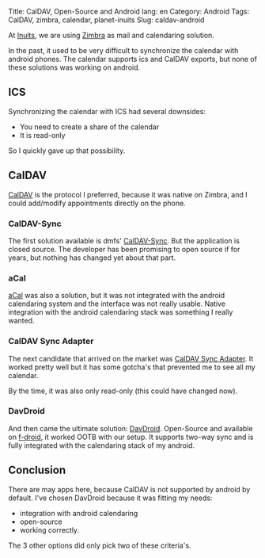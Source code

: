 Title: CalDAV, Open-Source and Android
lang: en
Category: Android
Tags: CalDAV, zimbra, calendar, planet-inuits
Slug: caldav-android

At [Inuits](https://www.inuits.eu), we are using [Zimbra](https://www.zimbra.com/community/) as mail and calendaring solution.

In the past, it used to be very difficult to synchronize the calendar with android phones.
The calendar supports ics and CalDAV exports, but none of these solutions was working on android.

## ICS

Synchronizing the calendar with ICS had several downsides:

* You need to create a share of the calendar
* It is read-only

So I quickly gave up that possibility.

## CalDAV

[CalDAV](http://caldav.calconnect.org/) is the protocol I preferred, because
it was native on Zimbra, and I could add/modify appointments directly on the phone.

### CalDAV-Sync

The first solution available is dmfs' [CalDAV-Sync](http://dmfs.org/caldav/). But
the application is closed source. The developer has been promising to open source if for years,
but nothing has changed yet about that part.

### aCal

[aCal](https://f-droid.org/repository/browse/?fdfilter=caldav&fdid=com.morphoss.acal)
was also a solution, but it was not integrated with the android calendaring system and the interface
was not really usable. Native integration with the android calendaring stack was
something I really wanted.

### CalDAV Sync Adapter

The next candidate that arrived on the market was [CalDAV Sync Adapter](https://f-droid.org/repository/browse/?fdid=org.gege.caldavsyncadapter).
It worked pretty well but it has some gotcha's that prevented me to see all my calendar.

By the time, it was also only read-only (this could have changed now).

### DavDroid

And then came the ultimate solution: [DavDroid](http://davdroid.bitfire.at/what-is-davdroid). Open-Source and available on [f-droid](https://f-droid.org/repository/browse/?fdfilter=davdroid&fdid=at.bitfire.davdroid), it worked OOTB with our setup. It supports two-way sync and is fully integrated with the calendaring stack of my android.


## Conclusion

There are may apps here, because CalDAV is not supported by android by default. I've chosen DavDroid because it was fitting my needs:

* integration with android calendaring
* open-source
* working correctly.

The 3 other options did only pick two of these criteria's.
